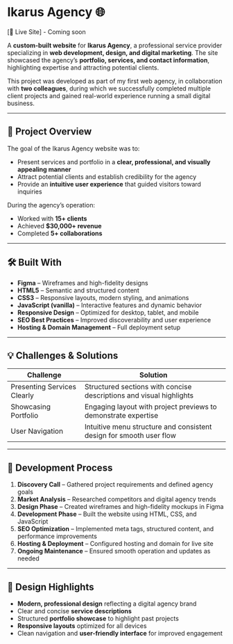 # Ikarus Agency 🌐  
[🔗 Live Site] - Coming soon

A **custom-built website** for **Ikarus Agency**, a professional service provider specializing in **web development, design, and digital marketing**. The site showcased the agency’s **portfolio, services, and contact information**, highlighting expertise and attracting potential clients.  

This project was developed as part of my first web agency, in collaboration with **two colleagues**, during which we successfully completed multiple client projects and gained real-world experience running a small digital business.

---

## 🎯 Project Overview  
The goal of the Ikarus Agency website was to:  
- Present services and portfolio in a **clear, professional, and visually appealing manner**  
- Attract potential clients and establish credibility for the agency  
- Provide an **intuitive user experience** that guided visitors toward inquiries  

During the agency’s operation:  
- Worked with **15+ clients**  
- Achieved **$30,000+ revenue**  
- Completed **5+ collaborations**  

---

## 🛠 Built With  
- **Figma** – Wireframes and high-fidelity designs  
- **HTML5** – Semantic and structured content  
- **CSS3** – Responsive layouts, modern styling, and animations  
- **JavaScript (vanilla)** – Interactive features and dynamic behavior  
- **Responsive Design** – Optimized for desktop, tablet, and mobile  
- **SEO Best Practices** – Improved discoverability and user experience  
- **Hosting & Domain Management** – Full deployment setup  

---

## 💡 Challenges & Solutions  

| Challenge | Solution |
|-----------|---------|
| Presenting Services Clearly | Structured sections with concise descriptions and visual highlights |
| Showcasing Portfolio | Engaging layout with project previews to demonstrate expertise |
| User Navigation | Intuitive menu structure and consistent design for smooth user flow |

---

## 🚀 Development Process  
1. **Discovery Call** – Gathered project requirements and defined agency goals  
2. **Market Analysis** – Researched competitors and digital agency trends  
3. **Design Phase** – Created wireframes and high-fidelity mockups in Figma  
4. **Development Phase** – Built the website using HTML, CSS, and JavaScript  
5. **SEO Optimization** – Implemented meta tags, structured content, and performance improvements  
6. **Hosting & Deployment** – Configured hosting and domain for live site  
7. **Ongoing Maintenance** – Ensured smooth operation and updates as needed  

---

## 🎨 Design Highlights  
- **Modern, professional design** reflecting a digital agency brand  
- Clear and concise **service descriptions**  
- Structured **portfolio showcase** to highlight past projects  
- **Responsive layouts** optimized for all devices  
- Clean navigation and **user-friendly interface** for improved engagement
